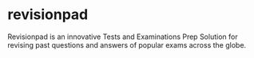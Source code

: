 # revisionpad
Revisionpad is an innovative Tests and Examinations Prep Solution for revising past questions and answers of popular exams across the globe.

